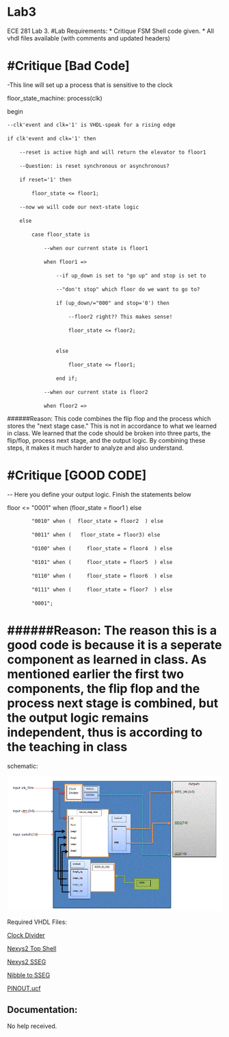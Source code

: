 Lab3
====

ECE 281 Lab 3.
#Lab Requirements:
	* Critique FSM Shell code given.
	* All vhdl files available (with comments and updated headers)	


#Critique [Bad Code]
=======
-This line will set up a process that is sensitive to the clock

floor_state_machine: process(clk)

begin

	--clk'event and clk='1' is VHDL-speak for a rising edge
	
	if clk'event and clk='1' then
	
		--reset is active high and will return the elevator to floor1
		
		--Question: is reset synchronous or asynchronous?
		
		if reset='1' then
		
			floor_state <= floor1;
			
		--now we will code our next-state logic
		
		else
		
			case floor_state is
			
				--when our current state is floor1
				
				when floor1 =>
				
					--if up_down is set to "go up" and stop is set to 
					
					--"don't stop" which floor do we want to go to?
					
					if (up_down/="000" and stop='0') then 
					
						--floor2 right?? This makes sense!
						
						floor_state <= floor2;
						
						
					else
					
						floor_state <= floor1;
						
					end if;
					
				--when our current state is floor2
				
				when floor2 => 
				
				
######Reason: 
This code combines the flip flop and the process which stores the "next stage case." This is not in accordance to what we learned in class. We learned that  the code should be broken into three parts, the flip/flop, process next stage, and the output logic. By combining these steps, it makes it much harder to analyze and also understand.


#Critique [GOOD CODE]
====
-- Here you define your output logic. Finish the statements below

floor <= "0001" when (floor_state = floor1      ) else

			"0010" when (  floor_state = floor2  ) else
			
			"0011" when (   floor_state = floor3) else
			
			"0100" when (     floor_state = floor4  ) else
			
			"0101" when (     floor_state = floor5  ) else
			
			"0110" when (     floor_state = floor6  ) else
			
			"0111" when (     floor_state = floor7  ) else
			
			"0001";

######Reason: The reason this is a good code is because it is a seperate component as learned in class. As mentioned earlier the first two components, the flip flop and the process next stage is combined, but the output logic remains independent, thus is according to the teaching in class
=============




schematic:

![alt text](https://github.com/vipersfly23/Lab3/blob/master/Schematic.GIF?raw=true "Schematic")

Required VHDL Files: 

[Clock Divider](https://github.com/vipersfly23/Lab3/blob/master/Clock_Divider.vhd)

[Nexys2 Top Shell](https://github.com/vipersfly23/Lab3/blob/master/Nexys2_top_shell.vhd)

[Nexys2 SSEG](https://github.com/vipersfly23/Lab3/blob/master/nexys2_sseg.vhd)

[Nibble to SSEG](https://github.com/vipersfly23/Lab3/blob/master/nibble_to_sseg.vhd)

[PINOUT.ucf](https://github.com/vipersfly23/Lab3/blob/master/pinout.ucf)

## Documentation:

No help received.
